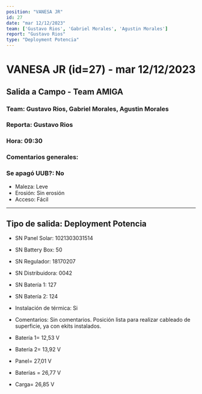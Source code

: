 ```yaml
---
position: "VANESA JR"
id: 27
date: "mar 12/12/2023"
team: ['Gustavo Rios', 'Gabriel Morales', 'Agustin Morales']
report: "Gustavo Rios"
type: "Deployment Potencia"
---
```


# VANESA JR (id=27) - mar 12/12/2023
## Salida a Campo - Team AMIGA
### Team: Gustavo Rios, Gabriel Morales, Agustin Morales
### Reporta: Gustavo Rios
### Hora: 09:30
### Comentarios generales: 
### Se apagó UUB?: No 
- Maleza: Leve
- Erosión: Sin erosión
- Acceso: Fácil

---------
## Tipo de salida: Deployment Potencia
   - SN Panel Solar: 1021303031514
   - SN Battery Box: 50
   - SN Regulador: 18170207
   - SN Distribuidora: 0042
   - SN Batería 1: 127
   - SN Batería 2: 124
   - Instalación de térmica: Si
   - Comentarios: Sin comentarios. Posición lista para realizar cableado de superficie, ya con ekits instalados.

- Batería 1= 12,53 V
- Batería 2= 13,92 V
- Panel= 27,01 V
- Baterías = 26,77 V
- Carga= 26,85 V
